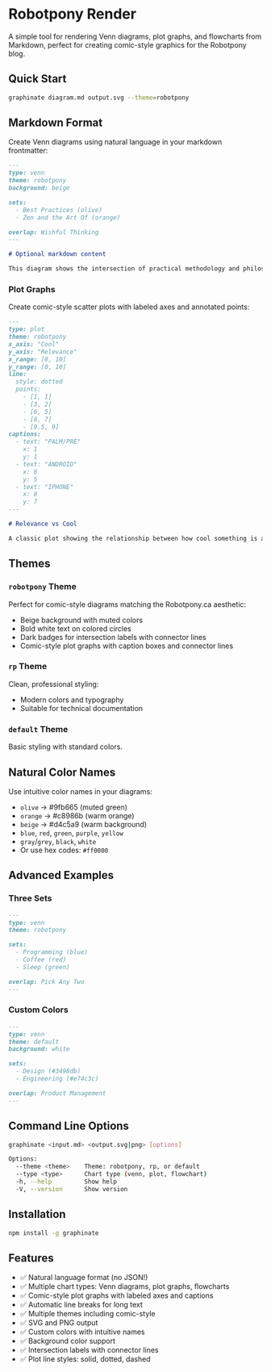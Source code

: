 # Robotpony Render

A simple tool for rendering Venn diagrams, plot graphs, and flowcharts from Markdown, perfect for creating comic-style graphics for the Robotpony blog.

## Quick Start

```bash
graphinate diagram.md output.svg --theme=robotpony
```

## Markdown Format

Create Venn diagrams using natural language in your markdown frontmatter:

```markdown
---
type: venn
theme: robotpony
background: beige

sets:
  - Best Practices (olive)
  - Zen and the Art Of (orange)

overlap: Wishful Thinking
---

# Optional markdown content

This diagram shows the intersection of practical methodology and philosophical approaches.
```

### Plot Graphs

Create comic-style scatter plots with labeled axes and annotated points:

```markdown
---
type: plot
theme: robotpony
x_axis: "Cool"
y_axis: "Relevance"
x_range: [0, 10]
y_range: [0, 10]
line:
  style: dotted
  points:
    - [1, 1]
    - [3, 2]
    - [6, 5]
    - [8, 7]
    - [9.5, 9]
captions:
  - text: "PALM/PRE"
    x: 1
    y: 1
  - text: "ANDROID"
    x: 6
    y: 5
  - text: "IPHONE"
    x: 8
    y: 7
---

# Relevance vs Cool

A classic plot showing the relationship between how cool something is and how relevant it becomes.
```

## Themes

### `robotpony` Theme
Perfect for comic-style diagrams matching the Robotpony.ca aesthetic:
- Beige background with muted colors
- Bold white text on colored circles
- Dark badges for intersection labels with connector lines
- Comic-style plot graphs with caption boxes and connector lines

### `rp` Theme
Clean, professional styling:
- Modern colors and typography
- Suitable for technical documentation

### `default` Theme
Basic styling with standard colors.

## Natural Color Names

Use intuitive color names in your diagrams:

- `olive` → #9fb665 (muted green)
- `orange` → #c8986b (warm orange)
- `beige` → #d4c5a9 (warm background)
- `blue`, `red`, `green`, `purple`, `yellow`
- `gray`/`grey`, `black`, `white`
- Or use hex codes: `#ff0000`

## Advanced Examples

### Three Sets
```markdown
---
type: venn
theme: robotpony

sets:
  - Programming (blue)
  - Coffee (red)
  - Sleep (green)

overlap: Pick Any Two
---
```

### Custom Colors
```markdown
---
type: venn
theme: default
background: white

sets:
  - Design (#3498db)
  - Engineering (#e74c3c)

overlap: Product Management
---
```

## Command Line Options

```bash
graphinate <input.md> <output.svg|png> [options]

Options:
  --theme <theme>    Theme: robotpony, rp, or default
  --type <type>      Chart type (venn, plot, flowchart)
  -h, --help         Show help
  -V, --version      Show version
```

## Installation

```bash
npm install -g graphinate
```

## Features

- ✅ Natural language format (no JSON!)
- ✅ Multiple chart types: Venn diagrams, plot graphs, flowcharts
- ✅ Comic-style plot graphs with labeled axes and captions
- ✅ Automatic line breaks for long text
- ✅ Multiple themes including comic-style
- ✅ SVG and PNG output
- ✅ Custom colors with intuitive names
- ✅ Background color support
- ✅ Intersection labels with connector lines
- ✅ Plot line styles: solid, dotted, dashed
